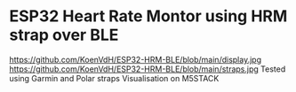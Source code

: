 # ESP32 Heart Rate Montor using HRM strap over BLE

https://github.com/KoenVdH/ESP32-HRM-BLE/blob/main/display.jpg
https://github.com/KoenVdH/ESP32-HRM-BLE/blob/main/straps.jpg
Tested using Garmin and Polar straps
Visualisation on M5STACK
